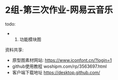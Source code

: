 # 2组-第三次作业-网易云音乐

todo:
* 1. 功能模块图


资料共享:
* 原型图素材网站:
https://www.iconfont.cn/?login=1
* github使用教程
woshipm.com/rp/3563697.html
* 客户端下载地址
https://desktop.github.com/
